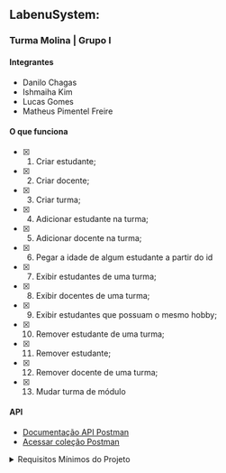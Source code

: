 ## LabenuSystem:
### Turma Molina | Grupo I
#### Integrantes
 - Danilo Chagas
 - Ishmaiha Kim
 - Lucas Gomes
 - Matheus Pimentel Freire

#### O que funciona
- [x] 01. Criar estudante;
- [x] 02. Criar docente;
- [x] 03. Criar turma;
- [x] 04. Adicionar estudante na turma;
- [x] 05. Adicionar docente na turma;
- [x] 06. Pegar a idade de algum estudante a partir do id
- [x] 07. Exibir estudantes de uma turma;
- [x] 08. Exibir docentes de uma turma;
- [x] 09. Exibir estudantes que possuam o mesmo hobby;
- [x] 10. Remover estudante de uma turma;
- [x] 11. Remover estudante;
- [x] 12. Remover docente de uma turma;
- [x] 13. Mudar turma de módulo

#### API
- [Documentação API Postman](https://documenter.getpostman.com/view/16227218/TzzHnZHp)
- [Acessar coleção Postman](https://app.getpostman.com/run-collection/16227218-601688d8-3696-4d13-b30f-ccb010803904?action=collection%2Ffork&collection-url=entityId%3D16227218-601688d8-3696-4d13-b30f-ccb010803904%26entityType%3Dcollection)

<details>
<summary>Requisitos Mínimos do Projeto</summary>

Você estuda na Labenu_ há tanto tempo que já parecem anos, não é? Então, hoje, vamos pedir para criar um sistema que represente o básico da nossa organização. 

Ele deve possuir, ao menos, as 3 entidades importantes:

1. Estudantes 

    Representa estudantes da nossa instituição. Eles devem possuir: id, nome, email, data de nascimento e os principais hobbies dele. 

2. Docente

    Representa docentes da nossa instituição. Eles devem possuir: id, nome, email, data de nascimento e todas as especialidades dele. Há 7 especialidades: React, Redux, CSS, Testes, Typescript, Programação Orientada a Objetos e Backend

3. Turma

    Toda turma é composta das seguintes características: id, nome, data de início, data de término, lista de professores responsáveis, uma lista de alunos e módulo atual em que a turma está.

    O módulo pode assumir os valores de 1 a 7 ou `0`, indicando que as aulas dessa turma ainda não começaram. Para esse exercício, vamos considerar que existam dois tipos de turma: integral ou noturna. Há uma restrição para o nome das turmas noturnas: tem que terminar com `-na-night`.

As funcionalidades básicas são:

→ Criar estudante;

→ Criar docente;

→ Criar turma;

→ Adicionar estudante na turma;

→ Adicionar docente na turma;

→ Pegar a idade de algum estudante a partir do id
</details>
